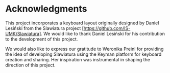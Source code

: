 # Acknowledgments

This project incorporates a keyboard layout originally designed by Daniel Lesiński from the Slawiatura project [https://github.com/IS-UMK/Slawiatura]. We would like to thank Daniel Lesiński for his contribution to the development of this project.

We would also like to express our gratitude to Weronika Preinl for providing the idea of developing Slawiatura using the Keyman platform for keyboard creation and sharing. Her inspiration was instrumental in shaping the direction of this project.
